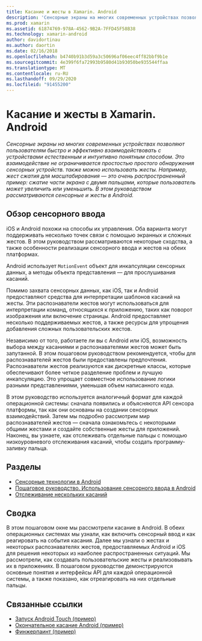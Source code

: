 ```yaml
---
title: Касание и жесты в Xamarin. Android
description: 'Сенсорные экраны на многих современных устройствах позволяют пользователям быстро и эффективно взаимодействовать с устройствами естественным и интуитивно понятным способом. Это взаимодействие не ограничивается простостью простого обнаружения сенсорных устройств. также можно использовать жесты. Например, жест сжатия для масштабирования — это очень распространенный пример: сжатие части экрана с двумя пальцами, которые пользователь может увеличить или уменьшить. В этом руководством рассматриваются сенсорные и жесты в Android.'
ms.prod: xamarin
ms.assetid: 61874769-978A-4562-9B2A-7FFD45F58B38
ms.technology: xamarin-android
author: davidortinau
ms.author: daortin
ms.date: 02/16/2018
ms.openlocfilehash: b4740b91b3d59a3c50696af06eec4ff82bbf9b1e
ms.sourcegitcommit: 4e399f6fa72993b9580d41b93050be935544ffaa
ms.translationtype: MT
ms.contentlocale: ru-RU
ms.lasthandoff: 09/29/2020
ms.locfileid: "91455200"
---
```

# <a name="touch-and-gestures-in-xamarinandroid"></a>Касание и жесты в Xamarin. Android

_Сенсорные экраны на многих современных устройствах позволяют пользователям быстро и эффективно взаимодействовать с устройствами естественным и интуитивно понятным способом. Это взаимодействие не ограничивается простостью простого обнаружения сенсорных устройств. также можно использовать жесты. Например, жест сжатия для масштабирования — это очень распространенный пример: сжатие части экрана с двумя пальцами, которые пользователь может увеличить или уменьшить. В этом руководством рассматриваются сенсорные и жесты в Android._

## <a name="touch-overview"></a>Обзор сенсорного ввода

iOS и Android похожи на способы их управления. Оба варианта могут поддерживать несколько точек связи с помощью экранных и сложных жестов. В этом руководством рассматриваются некоторые сходства, а также особенности реализации сенсорного ввода и жестов на обеих платформах.

Android использует `MotionEvent` объект для инкапсуляции сенсорных данных, а методы объекта представления — для прослушивания касаний.

Помимо захвата сенсорных данных, как iOS, так и Android предоставляют средства для интерпретации шаблонов касаний на жесты. Эти распознаватели жестов могут использоваться для интерпретации команд, относящихся к приложению, таких как поворот изображения или включение страницы. Android предоставляет несколько поддерживаемых жестов, а также ресурсы для упрощения добавления сложных пользовательских жестов.

Независимо от того, работаете ли вы с Android или iOS, возможность выбора между касаниями и распознавателями жестов может быть запутанной. В этом пошаговом руководством рекомендуется, чтобы для распознавателей жестов были предоставлены предпочтения. Распознаватели жестов реализуются как дискретные классы, которые обеспечивают более четкое разделение проблем и лучшую инкапсуляцию. Это упрощает совместное использование логики разными представлениями, уменьшая объем написанного кода.

В этом руководство используется аналогичный формат для каждой операционной системы: сначала появились и объясняются API сенсора платформы, так как они основаны на создании сенсорных взаимодействий. Затем мы подробно рассмотрим мир распознавателей жестов — сначала ознакомьтесь с некоторыми общими жестами и создайте собственные жесты для приложений. Наконец, вы узнаете, как отслеживать отдельные пальцы с помощью низкоуровневого отслеживания касаний, чтобы создать программу-заливку пальца.

## <a name="sections"></a>Разделы

- [Сенсорные технологии в Android](~/android/app-fundamentals/touch/android-touch-walkthrough.md)
- [Пошаговое руководство. Использование сенсорного ввода в Android](~/android/app-fundamentals/touch/android-touch-walkthrough.md)
- [Отслеживание нескольких касаний](touch-tracking.md)

## <a name="summary"></a>Сводка

В этом пошаговом окне мы рассмотрели касание в Android. В обеих операционных системах мы узнали, как включить сенсорный ввод и как реагировать на события касания. Далее мы узнали о жестах и некоторых распознавателях жестов, предоставляемых Android и iOS для решения некоторых из наиболее распространенных ситуаций. Мы рассмотрели, как создавать пользовательские жесты и реализовывать их в приложениях. В пошаговом руководстве демонстрируются основные понятия и интерфейсы API для каждой операционной системы, а также показано, как отреагировать на них отдельные пальцы.

## <a name="related-links"></a>Связанные ссылки

- [Запуск Android Touch (пример)](/samples/xamarin/monodroid-samples/applicationfundamentals-touch-start)
- [Окончательное касание Android (пример)](/samples/xamarin/monodroid-samples/applicationfundamentals-touch-final)
- [Финжерпаинт (пример)](/samples/xamarin/monodroid-samples/applicationfundamentals-fingerpaint)